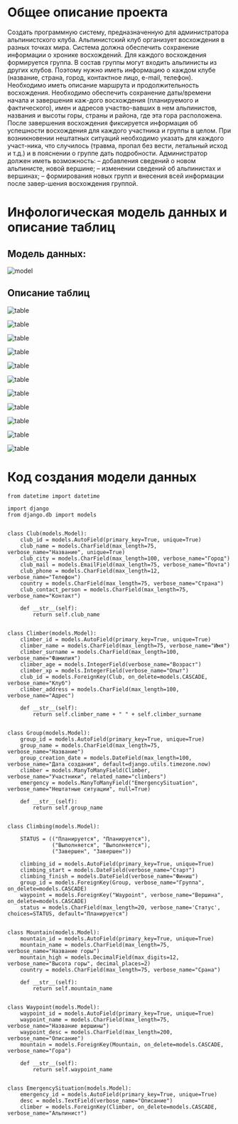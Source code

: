 # Общее описание проекта

Создать программную систему, предназначенную для администратора альпинистского клуба. Альпинистский клуб организует восхождения в разных точках мира. Система должна обеспечить сохранение информации о хронике восхождений.
Для каждого восхождения формируется группа. В состав группы могут входить альпинисты из других клубов. Поэтому нужно иметь информацию о каждом клубе (название, страна, город, контактное лицо, e-mail, телефон). Необходимо иметь описание маршрута и продолжительность восхождения. Необходимо обеспечить сохранение даты/времени начала и завершения каж-дого восхождения (планируемого и фактического), имен и адресов участво-вавших в нем альпинистов, названия и высоты горы, страны и района, где эта гора расположена. После завершения восхождения фиксируется информация об успешности восхождения для каждого участника и группы в целом. При возникновении нештатных ситуаций необходимо указать для каждого участ-ника, что случилось (травма, пропал без вести, летальный исход и т.д.) и в пояснении о группе дать подробности.
Администратор должен иметь возможность:
– добавления сведений о новом альпинисте, новой вершине;
– изменении сведений об альпинистах и вершинах;
– формирования новых групп и внесения всей информации после завер-шения восхождения группой.

# Инфологическая модель данных и описание таблиц

## Модель данных:

![model](./1.png)

## Описание таблиц

![table](./2.png)

![table](./3.png)

![table](./4.png)

![table](./5.png)

![table](./6.png)

![table](./7.png)

![table](./8.png)

![table](./9.png)

![table](./10.png)

![table](./11.png)

![table](./12.png)

# Код создания модели данных

```
from datetime import datetime

import django
from django.db import models


class Club(models.Model):
    club_id = models.AutoField(primary_key=True, unique=True)
    club_name = models.CharField(max_length=75, verbose_name="Название", unique=True)
    club_city = models.CharField(max_length=100, verbose_name="Город")
    club_mail = models.EmailField(max_length=75, verbose_name="Почта")
    club_phone = models.CharField(max_length=12, verbose_name="Телефон")
    country = models.CharField(max_length=75, verbose_name="Страна")
    club_contact_person = models.CharField(max_length=75, verbose_name="Контакт")

    def __str__(self):
        return self.club_name


class Climber(models.Model):
    climber_id = models.AutoField(primary_key=True, unique=True)
    climber_name = models.CharField(max_length=75, verbose_name="Имя")
    climber_surname = models.CharField(max_length=100, verbose_name="Фамилия")
    climber_age = models.IntegerField(verbose_name="Возраст")
    climber_xp = models.IntegerField(verbose_name="Опыт")
    club_id = models.ForeignKey(Club, on_delete=models.CASCADE, verbose_name="Клуб")
    climber_address = models.CharField(max_length=100, verbose_name="Адрес")

    def __str__(self):
        return self.climber_name + " " + self.climber_surname


class Group(models.Model):
    group_id = models.AutoField(primary_key=True, unique=True)
    group_name = models.CharField(max_length=75, verbose_name="Название")
    group_creation_date = models.DateField(max_length=100, verbose_name="Дата создания", default=django.utils.timezone.now)
    climber = models.ManyToManyField(Climber, verbose_name="Участники", related_name="climbers")
    emergency = models.ManyToManyField("EmergencySituation", verbose_name="Нештатные ситуации", null=True)

    def __str__(self):
        return self.group_name


class Climbing(models.Model):

    STATUS = (("Планируется", "Планируется"),
              ("Выполняется", "Выполняется"),
              ("Завершен", "Завершен"))

    climbing_id = models.AutoField(primary_key=True, unique=True)
    climbing_start = models.DateField(verbose_name="Старт")
    climbing_finish = models.DateField(verbose_name="Финиш")
    group_id = models.ForeignKey(Group, verbose_name="Группа", on_delete=models.CASCADE)
    waypoint = models.ForeignKey("Waypoint", verbose_name="Вершина", on_delete=models.CASCADE)
    status = models.CharField(max_length=20, verbose_name='Статус', choices=STATUS, default="Планируется")


class Mountain(models.Model):
    mountain_id = models.AutoField(primary_key=True, unique=True)
    mountain_name = models.CharField(max_length=75, verbose_name="Название горы")
    mountain_high = models.DecimalField(max_digits=12, verbose_name="Высота горы", decimal_places=2)
    country = models.CharField(max_length=75, verbose_name="Срана")

    def __str__(self):
        return self.mountain_name


class Waypoint(models.Model):
    waypoint_id = models.AutoField(primary_key=True, unique=True)
    waypoint_name = models.CharField(max_length=75, verbose_name="Название вершины")
    waypoint_desc = models.CharField(max_length=200, verbose_name="Описание")
    mountain = models.ForeignKey(Mountain, on_delete=models.CASCADE, verbose_name="Гора")

    def __str__(self):
        return self.waypoint_name


class EmergencySituation(models.Model):
    emergency_id = models.AutoField(primary_key=True, unique=True)
    desc = models.TextField(verbose_name="Описание")
    climber = models.ForeignKey(Climber, on_delete=models.CASCADE, verbose_name="Альпинист")
```

